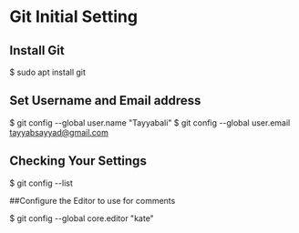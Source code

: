# Git Initial Setting 

## Install Git 
$ sudo apt install git

## Set Username and Email address
$ git config --global user.name "Tayyabali"
$ git config --global user.email tayyabsayyad@gmail.com


## Checking Your Settings

$ git config --list

##Configure the Editor to use for comments 

$ git config --global core.editor "kate"

